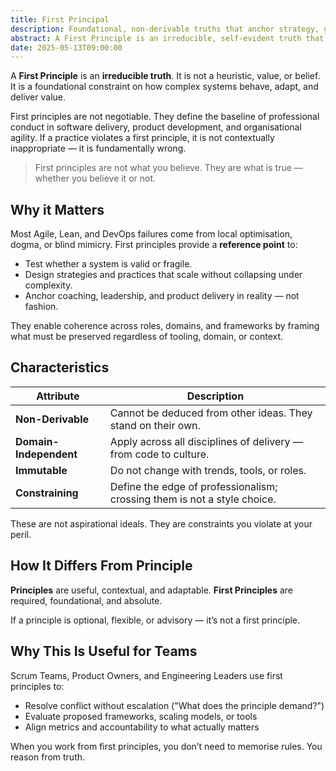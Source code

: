 ```yaml
---
title: First Principal
description: Foundational, non-derivable truths that anchor strategy, guide system design, and define the boundaries of professional practice.
abstract: A First Principle is an irreducible, self-evident truth that forms the foundation of a system of thought or action. In Lean-Agile, Scrum, and DevOps contexts, first principles guide decision-making by anchoring practices, strategies, and heuristics to immutable truths. Unlike derived principles, which are context-dependent and adaptive, first principles remain stable across domains and serve as the baseline for evaluating whether a system’s design, behaviour, or outcome is valid. First principles are not suggestions — they are non-negotiable constraints that define the boundary of professionalism.
date: 2025-05-13T09:00:00
---
```


A **First Principle** is an **irreducible truth**. It is not a heuristic, value, or belief. It is a foundational constraint on how complex systems behave, adapt, and deliver value.

First principles are not negotiable. They define the baseline of professional conduct in software delivery, product development, and organisational agility. If a practice violates a first principle, it is not contextually inappropriate — it is fundamentally wrong.

> First principles are not what you believe. They are what is true — whether you believe it or not.

## Why it Matters

Most Agile, Lean, and DevOps failures come from local optimisation, dogma, or blind mimicry. First principles provide a **reference point** to:

- Test whether a system is valid or fragile.
- Design strategies and practices that scale without collapsing under complexity.
- Anchor coaching, leadership, and product delivery in reality — not fashion.

They enable coherence across roles, domains, and frameworks by framing what must be preserved regardless of tooling, domain, or context.

## Characteristics

| Attribute              | Description                                                              |
| ---------------------- | ------------------------------------------------------------------------ |
| **Non-Derivable**      | Cannot be deduced from other ideas. They stand on their own.             |
| **Domain-Independent** | Apply across all disciplines of delivery — from code to culture.         |
| **Immutable**          | Do not change with trends, tools, or roles.                              |
| **Constraining**       | Define the edge of professionalism; crossing them is not a style choice. |

These are not aspirational ideals. They are constraints you violate at your peril.

## How It Differs From Principle

**Principles** are useful, contextual, and adaptable.
**First Principles** are required, foundational, and absolute.

If a principle is optional, flexible, or advisory — it’s not a first principle.

## Why This Is Useful for Teams

Scrum Teams, Product Owners, and Engineering Leaders use first principles to:

- Resolve conflict without escalation ("What does the principle demand?")
- Evaluate proposed frameworks, scaling models, or tools
- Align metrics and accountability to what actually matters

When you work from first principles, you don’t need to memorise rules.
You reason from truth.
